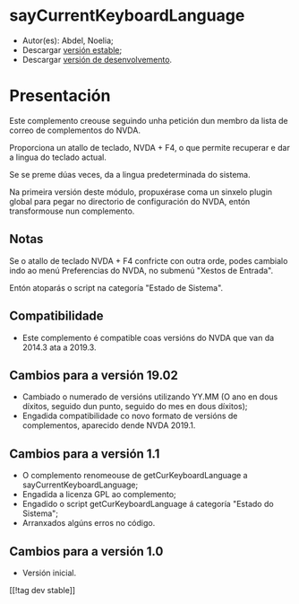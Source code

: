 # sayCurrentKeyboardLanguage #

* Autor(es): Abdel, Noelia;
* Descargar [versión estable][1];
* Descargar [versión de desenvolvemento][1].

# Presentación #

Este complemento creouse seguindo unha petición dun membro da lista de
correo de complementos do NVDA.

Proporciona un atallo de teclado, NVDA + F4, o que permite recuperar e dar a
lingua do teclado actual.

Se se preme dúas veces, da a lingua predeterminada do sistema.

Na primeira versión deste módulo, propuxérase coma un sinxelo plugin global
para pegar no directorio de configuración do NVDA, entón transformouse nun
complemento.

## Notas ##

Se o atallo de teclado NVDA + F4 confricte con outra orde, podes cambialo
indo ao menú Preferencias do NVDA, no submenú "Xestos de Entrada".

Entón atoparás o script na categoría "Estado de Sistema".

## Compatibilidade ##

* Este complemento é compatible coas versións do NVDA que van da 2014.3 ata
  a 2019.3.

## Cambios para a versión 19.02 ##

* Cambiado o numerado de versións utilizando YY.MM (O ano en dous díxitos,
  seguido dun punto, seguido do mes en dous díxitos);
* Engadida compatibilidade co novo formato de versións de complementos,
  aparecido dende NVDA 2019.1.

## Cambios para a versión 1.1 ##

* O complemento renomeouse de getCurKeyboardLanguage a
  sayCurrentKeyboardLanguage;
* Engadida a licenza GPL ao complemento;
* Engadido o script getCurKeyboardLanguage á categoría "Estado do Sistema";
* Arranxados algúns erros no código.

## Cambios para a versión 1.0 ##

* Versión inicial.

[[!tag dev stable]]

[1]: https://addons.nvda-project.org/files/get.php?file=ckbl

[2]: https://addons.nvda-project.org/files/get.php?file=ckbl-dev
